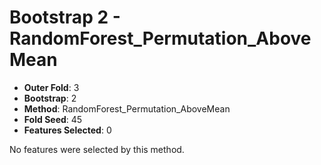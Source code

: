 # Bootstrap 2 - RandomForest_Permutation_AboveMean

- **Outer Fold**: 3
- **Bootstrap**: 2
- **Method**: RandomForest_Permutation_AboveMean
- **Fold Seed**: 45
- **Features Selected**: 0

No features were selected by this method.
